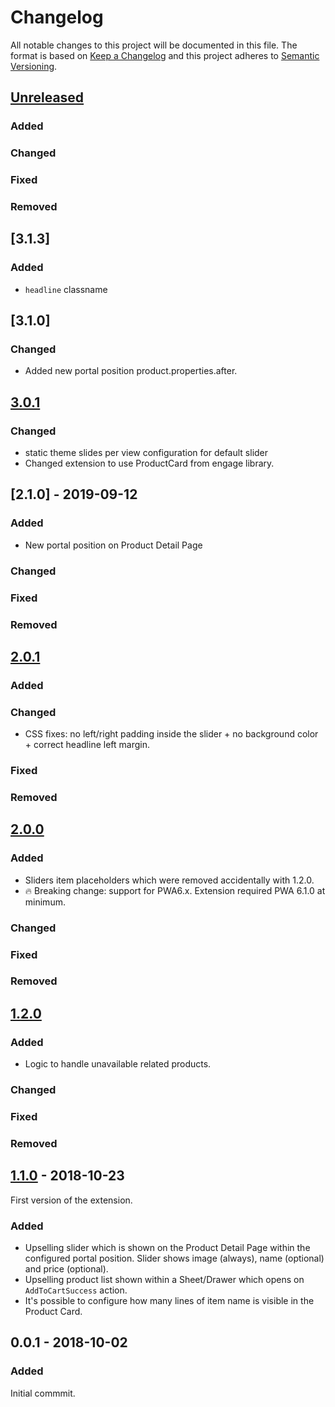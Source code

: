 # Changelog
 All notable changes to this project will be documented in this file.
 The format is based on [Keep a Changelog](http://keepachangelog.com/) and this project adheres to [Semantic Versioning](http://semver.org/).

## [Unreleased]
### Added
### Changed
### Fixed
### Removed

## [3.1.3]
### Added
- `headline` classname

## [3.1.0]
### Changed
- Added new portal position product.properties.after.


## [3.0.1]
### Changed
- static theme slides per view configuration for default slider
- Changed extension to use ProductCard from engage library.


## [2.1.0] - 2019-09-12
### Added
- New portal position on Product Detail Page
### Changed
### Fixed
### Removed

## [2.0.1]
### Added
### Changed
- CSS fixes: no left/right padding inside the slider + no background  color + correct headline left margin.
### Fixed
### Removed

## [2.0.0]
### Added
- Sliders item placeholders which were removed accidentally with 1.2.0.
- 🔥 Breaking change: support for PWA6.x. Extension required PWA 6.1.0 at minimum.
### Changed
### Fixed
### Removed

## [1.2.0]
### Added
- Logic to handle unavailable related products.
### Changed
### Fixed
### Removed

## [1.1.0] - 2018-10-23
First version of the extension.
### Added
- Upselling slider which is shown on the Product Detail Page within the configured portal position. Slider shows image (always), name (optional) and price (optional).
- Upselling product list shown within a Sheet/Drawer which opens on `AddToCartSuccess` action.
- It's possible to configure how many lines of item name is visible in the Product Card.

## 0.0.1 - 2018-10-02
### Added
Initial commmit.

[Unreleased]: https://github.com/shopgate/ext-upselling/compare/v2.0.0...HEAD
[3.0.1]: https://github.com/shopgate/ext-upselling/compare/v3.0.0...v3.0.1
[2.0.1]: https://github.com/shopgate/ext-upselling/compare/v2.0.0...v2.0.1
[2.0.0]: https://github.com/shopgate/ext-upselling/compare/v1.2.0...v2.0.0
[1.2.0]: https://github.com/shopgate/ext-upselling/compare/v1.1.0...v1.2.0
[1.1.0]: https://github.com/shopgate/ext-upselling/compare/v0.0.1...v1.1.0
